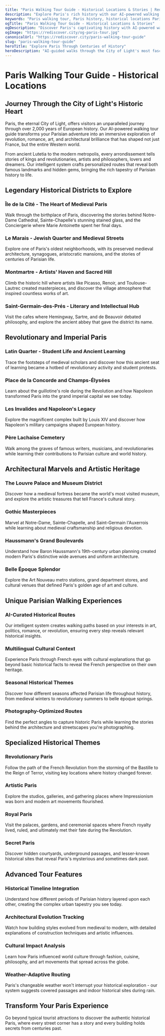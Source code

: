 ```yaml
---
title: "Paris Walking Tour Guide - Historical Locations & Stories | Rediscover.city"
description: "Explore Paris's rich history with our AI-powered walking tour guide. Discover historic districts, architectural masterpieces, and fascinating stories across the City of Light."
keywords: "Paris walking tour, Paris history, historical locations Paris, Paris guide, Notre Dame, Louvre, Montmartre, French history, medieval Paris"
ogTitle: "Paris Walking Tour Guide - Historical Locations & Stories"
ogDescription: "Discover Paris's captivating history with AI-powered walking tours featuring stories of revolution, art, and architectural marvels."
ogImage: "https://rediscover.city/og-paris-tour.jpg"
canonicalUrl: "https://rediscover.city/paris-walking-tour-guide"
slug: "paris-walking-tour-guide"
heroTitle: "Explore Paris Through Centuries of History"
heroDescription: "AI-guided walks through the City of Light's most fascinating historical stories and hidden secrets"
---
```


# Paris Walking Tour Guide - Historical Locations

## Journey Through the City of Light's Historic Heart

Paris, the eternal City of Light, offers visitors an unparalleled journey through over 2,000 years of European history. Our AI-powered walking tour guide transforms your Parisian adventure into an immersive exploration of revolution, romance, art, and architectural brilliance that has shaped not just France, but the entire Western world.

From ancient Lutetia to the modern metropolis, every arrondissement tells stories of kings and revolutionaries, artists and philosophers, lovers and dreamers. Our intelligent system crafts personalized routes that reveal both famous landmarks and hidden gems, bringing the rich tapestry of Parisian history to life.

## Legendary Historical Districts to Explore

### Île de la Cité - The Heart of Medieval Paris
Walk through the birthplace of Paris, discovering the stories behind Notre-Dame Cathedral, Sainte-Chapelle's stunning stained glass, and the Conciergerie where Marie Antoinette spent her final days.

### Le Marais - Jewish Quarter and Medieval Streets  
Explore one of Paris's oldest neighborhoods, with its preserved medieval architecture, synagogues, aristocratic mansions, and the stories of centuries of Parisian life.

### Montmartre - Artists' Haven and Sacred Hill
Climb the historic hill where artists like Picasso, Renoir, and Toulouse-Lautrec created masterpieces, and discover the village atmosphere that inspired countless works of art.

### Saint-Germain-des-Prés - Literary and Intellectual Hub
Visit the cafes where Hemingway, Sartre, and de Beauvoir debated philosophy, and explore the ancient abbey that gave the district its name.

## Revolutionary and Imperial Paris

### Latin Quarter - Student Life and Ancient Learning
Trace the footsteps of medieval scholars and discover how this ancient seat of learning became a hotbed of revolutionary activity and student protests.

### Place de la Concorde and Champs-Élysées
Learn about the guillotine's role during the Revolution and how Napoleon transformed Paris into the grand imperial capital we see today.

### Les Invalides and Napoleon's Legacy
Explore the magnificent complex built by Louis XIV and discover how Napoleon's military campaigns shaped European history.

### Père Lachaise Cemetery
Walk among the graves of famous writers, musicians, and revolutionaries while learning their contributions to Parisian culture and world history.

## Architectural Marvels and Artistic Heritage

### The Louvre Palace and Museum District
Discover how a medieval fortress became the world's most visited museum, and explore the artistic treasures that tell France's cultural story.

### Gothic Masterpieces
Marvel at Notre-Dame, Sainte-Chapelle, and Saint-Germain l'Auxerrois while learning about medieval craftsmanship and religious devotion.

### Haussmann's Grand Boulevards
Understand how Baron Haussmann's 19th-century urban planning created modern Paris's distinctive wide avenues and uniform architecture.

### Belle Époque Splendor
Explore the Art Nouveau metro stations, grand department stores, and cultural venues that defined Paris's golden age of art and culture.

## Unique Parisian Walking Experiences

### AI-Curated Historical Routes
Our intelligent system creates walking paths based on your interests in art, politics, romance, or revolution, ensuring every step reveals relevant historical insights.

### Multilingual Cultural Context
Experience Paris through French eyes with cultural explanations that go beyond basic historical facts to reveal the French perspective on their own heritage.

### Seasonal Historical Themes
Discover how different seasons affected Parisian life throughout history, from medieval winters to revolutionary summers to belle époque springs.

### Photography-Optimized Routes
Find the perfect angles to capture historic Paris while learning the stories behind the architecture and streetscapes you're photographing.

## Specialized Historical Themes

### Revolutionary Paris
Follow the path of the French Revolution from the storming of the Bastille to the Reign of Terror, visiting key locations where history changed forever.

### Artistic Paris
Explore the studios, galleries, and gathering places where Impressionism was born and modern art movements flourished.

### Royal Paris
Visit the palaces, gardens, and ceremonial spaces where French royalty lived, ruled, and ultimately met their fate during the Revolution.

### Secret Paris
Discover hidden courtyards, underground passages, and lesser-known historical sites that reveal Paris's mysterious and sometimes dark past.

## Advanced Tour Features

### Historical Timeline Integration
Understand how different periods of Parisian history layered upon each other, creating the complex urban tapestry you see today.

### Architectural Evolution Tracking
Watch how building styles evolved from medieval to modern, with detailed explanations of construction techniques and artistic influences.

### Cultural Impact Analysis
Learn how Paris influenced world culture through fashion, cuisine, philosophy, and art movements that spread across the globe.

### Weather-Adaptive Routing
Paris's changeable weather won't interrupt your historical exploration - our system suggests covered passages and indoor historical sites during rain.

## Transform Your Paris Experience

Go beyond typical tourist attractions to discover the authentic historical Paris, where every street corner has a story and every building holds secrets from centuries past.